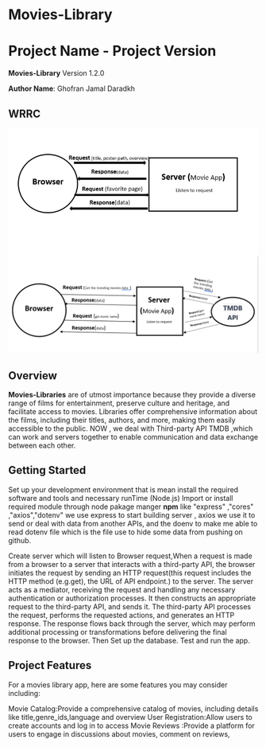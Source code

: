 # Movies-Library
# Project Name - Project Version
**Movies-Library** Version 1.2.0

**Author Name**: Ghofran Jamal Daradkh

## WRRC
![Alt text](assets/server.PNG)
![Alt text](assets/wrrcwithAPI.PNG)

## Overview
**Movies-Libraries** are of utmost importance because they provide a diverse range of films for entertainment, preserve culture and heritage, and facilitate access to movies. Libraries offer comprehensive information about the films, including their titles, authors, and more, making them easily accessible to the public.
NOW , we deal with Third-party API TMDB ,which can work and servers  together to enable communication and data exchange between each other.

## Getting Started
<!-- What are the steps that a user must take in order to build this app on their own machine and get it running? -->
Set up your development environment that is mean install the required software and tools and necessary runTime (Node.js)
Import or install required module through node pakage manger **npm** like "express" ,"cores" ,"axios","dotenv"
we use express to start building server , axios we use it to send or deal with data from another APIs,
and the doenv to make me able to read dotenv file which is the file use to hide some data from pushing on github.


Create server which will listen to Browser request,When a request is made from a browser to a server that interacts with a third-party API, the browser initiates the request by sending an HTTP request(this request includes the HTTP method (e.g.get), the URL of API endpoint.) to the server. The server acts as a mediator, receiving the request and handling any necessary authentication or authorization processes. It then constructs an appropriate request to the third-party API, and sends it. The third-party API processes the request, performs the requested actions, and generates an HTTP response. The response flows back through the server, which may perform additional processing or transformations before delivering the final response to the browser. 
Then Set up the database.
Test and run the app.


## Project Features
<!-- What are the features included in you app -->
For a movies library app, here are some features you may consider including: 

Movie Catalog:Provide a comprehensive catalog of movies, including details like title,genre_ids,language and overview 
User Registration:Allow users to create accounts and log in to access 
Movie Reviews :Provide a platform for users to engage in discussions about movies, comment on reviews,
